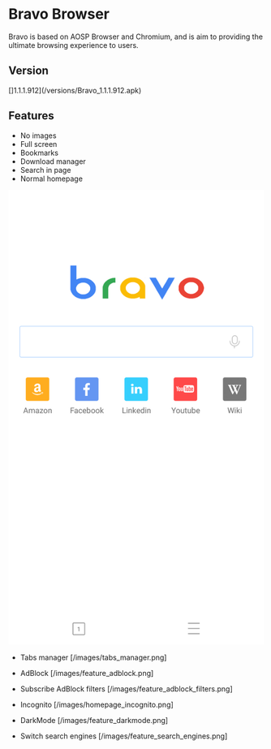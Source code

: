 # Bravo Browser
Bravo is based on AOSP Browser and Chromium, and is aim to providing the ultimate browsing experience to users.

## Version
[]1.1.1.912](/versions/Bravo_1.1.1.912.apk)

## Features

* No images
* Full screen
* Bookmarks
* Download manager
* Search in page
* Normal homepage
<img src="/images/homepage.png">

* Tabs manager
[/images/tabs_manager.png]

* AdBlock
[/images/feature_adblock.png]

* Subscribe AdBlock filters
[/images/feature_adblock_filters.png]

* Incognito
[/images/homepage_incognito.png]

* DarkMode
[/images/feature_darkmode.png]

* Switch search engines
[/images/feature_search_engines.png]

